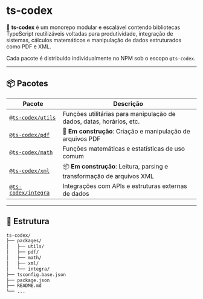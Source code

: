# ts-codex

🚀 **ts-codex** é um monorepo modular e escalável contendo bibliotecas TypeScript reutilizáveis voltadas para produtividade, integração de sistemas, cálculos matemáticos e manipulação de dados estruturados como PDF e XML.

Cada pacote é distribuído individualmente no NPM sob o escopo `@ts-codex`.

---

## 📦 Pacotes

| Pacote              | Descrição                                                                 |
|---------------------|---------------------------------------------------------------------------|
| [`@ts-codex/utils`](packages/utils)     | Funções utilitárias para manipulação de dados, datas, horários, etc.     |
| [`@ts-codex/pdf`](packages/pdf)         | 📄 **Em construção**: Criação e manipulação de arquivos PDF               |
| [`@ts-codex/math`](packages/math)       | Funções matemáticas e estatísticas de uso comum                         |
| [`@ts-codex/xml`](packages/xml)         | 📦 **Em construção**: Leitura, parsing e transformação de arquivos XML    |
| [`@ts-codex/integra`](packages/integra) | Integrações com APIs e estruturas externas de dados                     |

---

## 📁 Estrutura

```bash
ts-codex/
├── packages/
│   ├── utils/
│   ├── pdf/
│   ├── math/
│   ├── xml/
│   └── integra/
├── tsconfig.base.json
├── package.json
├── README.md
└── ...
